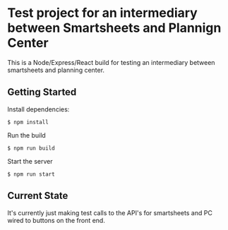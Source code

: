 # Test project for an intermediary between Smartsheets and Plannign Center

This is a Node/Express/React build for testing an intermediary between smartsheets and planning center. 

## Getting Started

Install dependencies:
```
$ npm install
```

Run the build
```
$ npm run build
```

Start the server
```
$ npm run start
```

## Current State

It's currently just making test calls to the API's for smartsheets and PC wired to buttons on the front end. 


